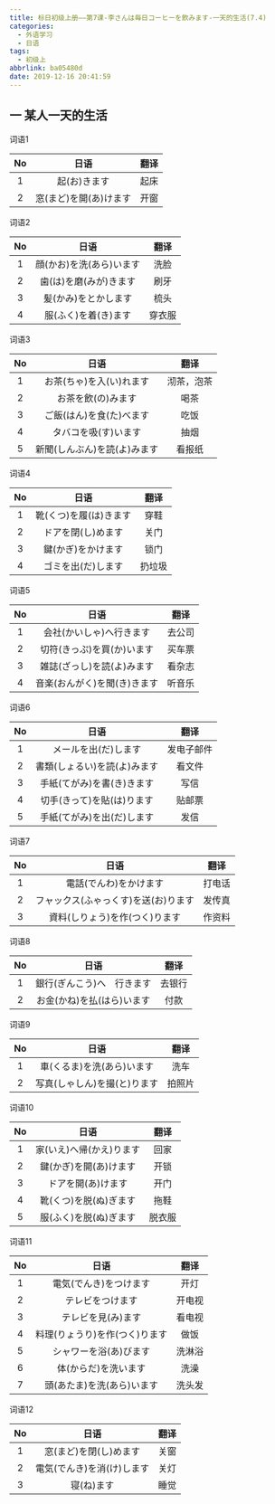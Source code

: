 ```yaml
---
title: 标日初级上册——第7课-李さんは毎日コーヒーを飲みます-一天的生活(7.4)
categories:
  - 外语学习
  - 日语
tags:
  - 初级上
abbrlink: ba05480d
date: 2019-12-16 20:41:59
---
```

## 一 某人一天的生活

词语1

|  No  |          日语          | 翻译 |
| :--: | :--------------------: | :--: |
|  1   |      起(お)きます      | 起床 |
|  2   | 窓(まど)を開(あ)けます | 开窗 |

<!--more-->

词语2

|  No  |           日语           |  翻译  |
| :--: | :----------------------: | :----: |
|  1   | 顔(かお)を洗(あら)います |  洗脸  |
|  2   |  歯(は)を磨(みが)きます  |  刷牙  |
|  3   |   髪(かみ)をとかします   |  梳头  |
|  4   |   服(ふく)を着(き)ます   | 穿衣服 |

词语3

|  No  |             日语             |    翻译    |
| :--: | :--------------------------: | :--------: |
|  1   |   お茶(ちゃ)を入(い)れます   | 沏茶，泡茶 |
|  2   |      お茶を飲(の)みます      |    喝茶    |
|  3   |   ご飯(はん)を食(た)べます   |    吃饭    |
|  4   |     タバコを吸(す)います     |    抽烟    |
|  5   | 新聞(しんぶん)を読(よ)みます |   看报纸   |

词语4

|  No  |          日语          |  翻译  |
| :--: | :--------------------: | :----: |
|  1   | 靴(くつ)を履(は)きます |  穿鞋  |
|  2   |   ドアを閉(し)めます   |  关门  |
|  3   |   鍵(かぎ)をかけます   |  锁门  |
|  4   |   ゴミを出(だ)します   | 扔垃圾 |

词语5

|  No  |             日语             |  翻译  |
| :--: | :--------------------------: | :----: |
|  1   |   会社(かいしゃ)へ行きます   | 去公司 |
|  2   |  切符(きっぷ)を買(か)います  | 买车票 |
|  3   |  雑誌(ざっし)を読(よ)みます  | 看杂志 |
|  4   | 音楽(おんがく)を聞(き)きます | 听音乐 |

词语6

|  No  |             日语             |    翻译    |
| :--: | :--------------------------: | :--------: |
|  1   |     メールを出(だ)します     | 发电子邮件 |
|  2   | 書類(しょるい)を読(よ)みます |   看文件   |
|  3   |  手紙(てがみ)を書(き)きます  |    写信    |
|  4   |  切手(きって)を貼(は)ります  |   贴邮票   |
|  5   |  手紙(てがみ)を出(だ)します  |    发信    |

词语7

|  No  |                 日语                 |  翻译  |
| :--: | :----------------------------------: | :----: |
|  1   |        電話(でんわ)をかけます        | 打电话 |
|  2   | フャックス(ふゃっくす)を送(お)ります | 发传真 |
|  3   |    資料(しりょう)を作(つく)ります    | 作资料 |

词语8

|  No  |            日语            |  翻译  |
| :--: | :------------------------: | :----: |
|  1   | 銀行(ぎんこう)へ　行きます | 去银行 |
|  2   | お金(かね)を払(はら)います |  付款  |

词语9

|  No  |             日语             |  翻译  |
| :--: | :--------------------------: | :----: |
|  1   |  車(くるま)を洗(あら)います  |  洗车  |
|  2   | 写真(しゃしん)を撮(と)ります | 拍照片 |

词语10

|  No  |           日语           |  翻译  |
| :--: | :----------------------: | :----: |
|  1   | 家(いえ)へ帰(かえ)ります |  回家  |
|  2   |  鍵(かぎ)を開(あ)けます  |  开锁  |
|  3   |    ドアを開(あ)けます    |  开门  |
|  4   |  靴(くつ)を脱(ぬ)ぎます  |  拖鞋  |
|  5   |  服(ふく)を脱(ぬ)ぎます  | 脱衣服 |

词语11

|  No  |              日语              |  翻译  |
| :--: | :----------------------------: | :----: |
|  1   |     電気(でんき)をつけます     |  开灯  |
|  2   |        テレビをつけます        | 开电视 |
|  3   |       テレビを見(み)ます       | 看电视 |
|  4   | 料理(りょうり)を作(つく)ります |  做饭  |
|  5   |     シャワーを浴(あ)びます     | 洗淋浴 |
|  6   |      体(からだ)を洗います      |  洗澡  |
|  7   |   頭(あたま)を洗(あら)います   | 洗头发 |

词语12

|  No  |            日语            | 翻译 |
| :--: | :------------------------: | :--: |
|  1   |   窓(まど)を閉(し)めます   | 关窗 |
|  2   | 電気(でんき)を消(け)します | 关灯 |
|  3   |         寝(ね)ます         | 睡觉 |

